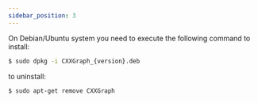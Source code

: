 ```yaml
---
sidebar_position: 3
---
```


On Debian/Ubuntu system you need to execute the following command to install:

```bash
$ sudo dpkg -i CXXGraph_{version}.deb
```

to uninstall:

```bash
$ sudo apt-get remove CXXGraph
```
